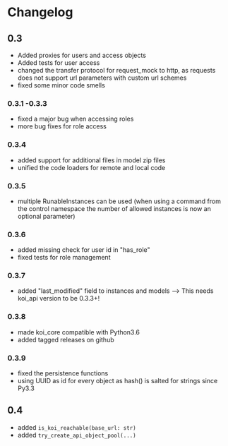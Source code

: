 # Changelog
## 0.3
- Added proxies for users and access objects
- Added tests for user access
- changed the transfer protocol for request_mock to http, as requests does not support url parameters with custom url schemes
- fixed some minor code smells
### 0.3.1 -0.3.3
- fixed a major bug when accessing roles
- more bug fixes for role access
### 0.3.4
- added support for additional files in model zip files
- unified the code loaders for remote and local code
### 0.3.5
- multiple RunableInstances can be used (when using a command from the control namespace the number of allowed instances is now an optional parameter)
### 0.3.6
- added missing check for user id in "has_role"
- fixed tests for role management
### 0.3.7
- added "last_modified" field to instances and models --> This needs koi_api version to be 0.3.3+!
### 0.3.8
- made koi_core compatible with Python3.6
- added tagged releases on github
### 0.3.9
- fixed the persistence functions
- using UUID as id for every object as hash() is salted for strings since Py3.3
## 0.4
- added `is_koi_reachable(base_url: str)`
- added `try_create_api_object_pool(...)`